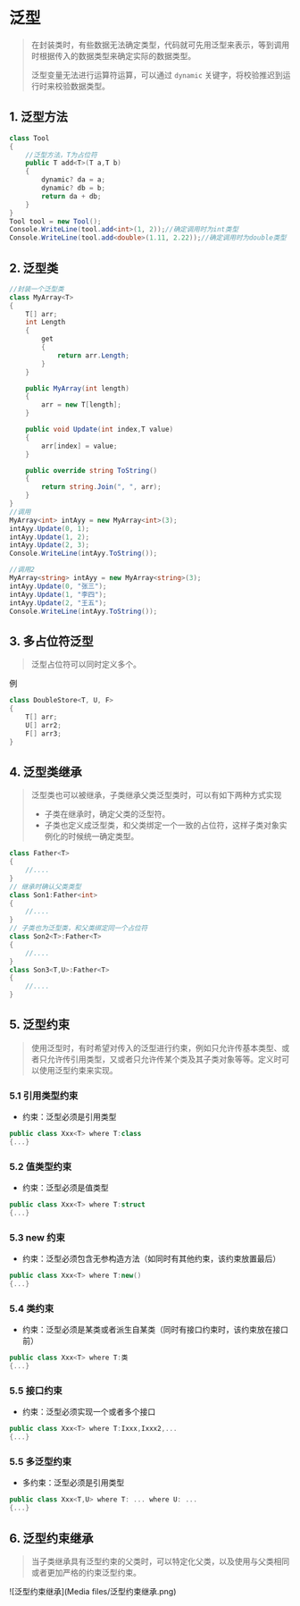# 泛型

> 在封装类时，有些数据无法确定类型，代码就可先用泛型来表示，等到调用时根据传入的数据类型来确定实际的数据类型。
>
> 泛型变量无法进行运算符运算，可以通过 `dynamic` 关键字，将校验推迟到运行时来校验数据类型。

## 1. 泛型方法

````c#
class Tool
{
    //泛型方法，T为占位符
    public T add<T>(T a,T b)
    {
        dynamic? da = a;
        dynamic? db = b;
        return da + db;
    }
}
Tool tool = new Tool();
Console.WriteLine(tool.add<int>(1, 2));//确定调用时为int类型
Console.WriteLine(tool.add<double>(1.11, 2.22));//确定调用时为double类型
````

## 2. 泛型类

````c#
//封装一个泛型类
class MyArray<T>
{
    T[] arr;
    int Length
    {
        get
        {
            return arr.Length;
        }
    }

    public MyArray(int length)
    {
        arr = new T[length];
    }

    public void Update(int index,T value)
    {
        arr[index] = value;
    }

    public override string ToString()
    {
        return string.Join(", ", arr);
    }
}
//调用
MyArray<int> intAyy = new MyArray<int>(3);
intAyy.Update(0, 1);
intAyy.Update(1, 2);
intAyy.Update(2, 3);
Console.WriteLine(intAyy.ToString());

//调用2
MyArray<string> intAyy = new MyArray<string>(3);
intAyy.Update(0, "张三");
intAyy.Update(1, "李四");
intAyy.Update(2, "王五");
Console.WriteLine(intAyy.ToString());
````

## 3. 多占位符泛型

> 泛型占位符可以同时定义多个。

例

````c#
class DoubleStore<T, U, F>
{
    T[] arr;
    U[] arr2;
    F[] arr3;
}
````

## 4. 泛型类继承

> 泛型类也可以被继承，子类继承父类泛型类时，可以有如下两种方式实现
>
> * 子类在继承时，确定父类的泛型符。
> * 子类也定义成泛型类，和父类绑定一个一致的占位符，这样子类对象实例化的时候统一确定类型。

````c#
class Father<T>
{
    //....
}
// 继承时确认父类类型
class Son1:Father<int>
{
    //....
}
// 子类也为泛型类，和父类绑定同一个占位符
class Son2<T>:Father<T>
{
    //....
}
class Son3<T,U>:Father<T>
{
    //....
}
````

## 5. 泛型约束

> 使用泛型时，有时希望对传入的泛型进行约束，例如只允许传基本类型、或者只允许传引用类型，又或者只允许传某个类及其子类对象等等。定义时可以使用泛型约束来实现。

### 5.1 引用类型约束

* 约束：泛型必须是引用类型

````c#
public class Xxx<T> where T:class
{...}
````

### 5.2 值类型约束

* 约束：泛型必须是值类型

````c#
public class Xxx<T> where T:struct
{...}
````

### 5.3 new 约束

* 约束：泛型必须包含无参构造方法（如同时有其他约束，该约束放置最后）

````c#
public class Xxx<T> where T:new()
{...}
````

### 5.4 类约束

* 约束：泛型必须是某类或者派生自某类（同时有接口约束时，该约束放在接口前）

````c#
public class Xxx<T> where T:类
{...}
````

### 5.5 接口约束

* 约束：泛型必须实现一个或者多个接口	

````c#
public class Xxx<T> where T:Ixxx,Ixxx2,...
{...}
````

### 5.5 多泛型约束

* 多约束：泛型必须是引用类型

````c#
public class Xxx<T,U> where T: ... where U: ...
{...}
````

## 6. 泛型约束继承

> 当子类继承具有泛型约束的父类时，可以特定化父类，以及使用与父类相同或者更加严格的约束泛型约束。

![泛型约束继承](Media files/泛型约束继承.png)